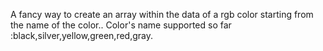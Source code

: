 A fancy way to create an array within the data of a rgb color starting from the name of the color..
Color's name supported so far :black,silver,yellow,green,red,gray.